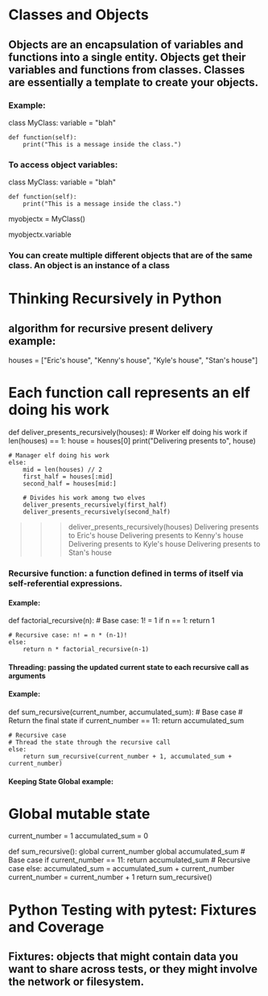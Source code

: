 # Classes and Objects

## Objects are an encapsulation of variables and functions into a single entity. Objects get their variables and functions from classes. Classes are essentially a template to create your objects.

### Example:
class MyClass:
    variable = "blah"

    def function(self):
        print("This is a message inside the class.")
        
### To access object variables:
class MyClass:
    variable = "blah"

    def function(self):
        print("This is a message inside the class.")

myobjectx = MyClass()

myobjectx.variable

### You can create multiple different objects that are of the same class. An object is an instance of a class

# Thinking Recursively in Python

## algorithm for recursive present delivery example:
houses = ["Eric's house", "Kenny's house", "Kyle's house", "Stan's house"]

# Each function call represents an elf doing his work 
def deliver_presents_recursively(houses):
    # Worker elf doing his work
    if len(houses) == 1:
        house = houses[0]
        print("Delivering presents to", house)

    # Manager elf doing his work
    else:
        mid = len(houses) // 2
        first_half = houses[:mid]
        second_half = houses[mid:]

        # Divides his work among two elves
        deliver_presents_recursively(first_half)
        deliver_presents_recursively(second_half)
 
>>> deliver_presents_recursively(houses)
Delivering presents to Eric's house
Delivering presents to Kenny's house
Delivering presents to Kyle's house
Delivering presents to Stan's house

### Recursive function: a function defined in terms of itself via self-referential expressions.

#### Example:
def factorial_recursive(n):
    # Base case: 1! = 1
    if n == 1:
        return 1

    # Recursive case: n! = n * (n-1)!
    else:
        return n * factorial_recursive(n-1)
        
#### Threading: passing the updated current state to each recursive call as arguments

#### Example:
def sum_recursive(current_number, accumulated_sum):
    # Base case
    # Return the final state
    if current_number == 11:
        return accumulated_sum

    # Recursive case
    # Thread the state through the recursive call
    else:
        return sum_recursive(current_number + 1, accumulated_sum + current_number)
        
#### Keeping State Global example:
# Global mutable state
current_number = 1
accumulated_sum = 0


def sum_recursive():
    global current_number
    global accumulated_sum
    # Base case
    if current_number == 11:
        return accumulated_sum
    # Recursive case
    else:
        accumulated_sum = accumulated_sum + current_number
        current_number = current_number + 1
        return sum_recursive()
        
        
# Python Testing with pytest: Fixtures and Coverage

## Fixtures: objects that might contain data you want to share across tests, or they might involve the network or filesystem.


